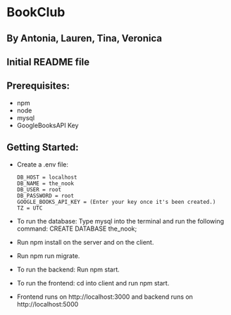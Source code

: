 # BookClub

## By Antonia, Lauren, Tina, Veronica

## Initial README file

## Prerequisites:

- npm
- node
- mysql
- GoogleBooksAPI Key

## Getting Started:

- Create a .env file:

  ```
  DB_HOST = localhost
  DB_NAME = the_nook
  DB_USER = root
  DB_PASSWORD = root
  GOOGLE_BOOKS_API_KEY = (Enter your key once it's been created.)
  TZ = UTC
  ```

- To run the database: Type mysql into the terminal and run the following command:
  CREATE DATABASE the_nook;

- Run npm install on the server and on the client.

- Run npm run migrate.

- To run the backend: Run npm start.

- To run the frontend: cd into client and run npm start.

- Frontend runs on http://localhost:3000 and backend runs on http://localhost:5000
